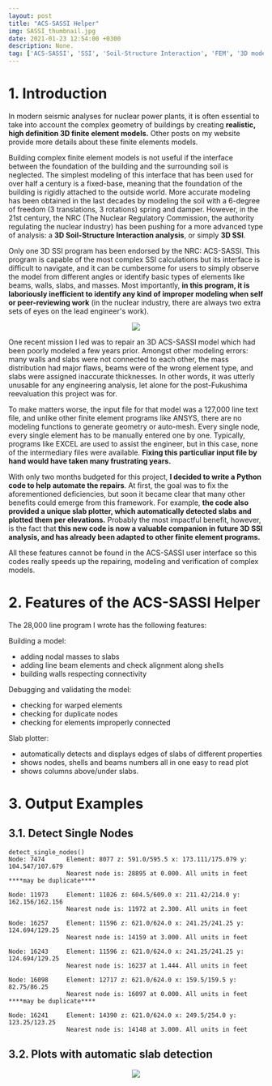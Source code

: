 ```yaml
---
layout: post
title: "ACS-SASSI Helper"
img: SASSI_thumbnail.jpg
date: 2021-01-23 12:54:00 +0300
description: None. 
tag: ['ACS-SASSI', 'SSI', 'Soil-Structure Interaction', 'FEM', '3D models']
---
```

<a id="Introduction"></a>
# 1. Introduction

In modern seismic analyses for nuclear power plants, it is often essential to take into account the complex geometry of buildings by creating **realistic, high definition 3D finite element models.** Other posts on my website provide more details about these finite elements models.

Building complex finite element models is not useful if the interface between the foundation of the building and the surrounding soil is neglected. The simplest modeling of this interface that has been used for over half a century is a fixed-base, meaning that the foundation of the building is rigidly attached to the outside world. More accurate modeling has been obtained in the last decades by modeling the soil with a 6-degree of freedom (3 translations, 3 rotations) spring and damper. However, in the 21st century, the NRC (The Nuclear Regulatory Commission, the authority regulating the nuclear industry) has been pushing for a more advanced type of analysis: a **3D Soil-Structure Interaction analysis**, or simply **3D SSI**.

Only one 3D SSI program has been endorsed by the NRC: ACS-SASSI. This program is capable of the most complex SSI calculations but its interface is difficult to navigate, and it can be cumbersome for users to simply observe the model from different angles or identify basic types of elements like beams, walls, slabs, and masses. Most importantly, **in this program, it is laboriously inefficient to identify any kind of improper modeling when self or peer-reviewing work** (in the nuclear industry, there are always two extra sets of eyes on the lead engineer's work).

<p align="center">
    <img src="https://sdamolini.github.io/assets/img/SASSI/3d.png" style="max-width:840px">
</p>

One recent mission I led was to repair an 3D ACS-SASSI model which had been poorly modeled a few years prior. Amongst other modeling errors: many walls and slabs were not connected to each other, the mass distribution had major flaws, beams were of the wrong element type, and slabs were assigned inaccurate thicknesses. In other words, it was utterly unusable for any engineering analysis, let alone for the post-Fukushima reevaluation this project was for.

To make matters worse, the input file for that model was a 127,000 line text file, and unlike other finite element programs like ANSYS, there are no modeling functions to generate geometry or auto-mesh. Every single node, every single element has to be manually entered one by one. Typically, programs like EXCEL are used to assist the engineer, but in this case, none of the intermediary files were available. **Fixing this particuliar input file by hand would have taken many frustrating years.**

With only two months budgeted for this project, **I decided to write a Python code to help automate the repairs**. At first, the goal was to fix the aforementioned deficiencies, but soon it became clear that many other benefits could emerge from this framework. For example, **the code also provided a unique slab plotter, which automatically detected slabs and plotted them per elevations.** Probably the most impactful benefit, however, is the fact that **this new code is now a valuable companion in future 3D SSI analysis, and has already been adapted to other finite element programs.**

All these features cannot be found in the ACS-SASSI user interface so this codes really speeds up the repairing, modeling and verification of complex models.

<a id="Features-of-the-ACS-SASSI-Helper"></a>
# 2. Features of the ACS-SASSI Helper

The 28,000 line program I wrote has the following features:

Building a model:
- adding nodal masses to slabs
- adding line beam elements and check alignment along shells
- building walls respecting connectivity

Debugging and validating the model:
- checking for warped elements
- checking for duplicate nodes
- checking for elements improperly connected 

Slab plotter:
- automatically detects and displays edges of slabs of different properties
- shows nodes, shells and beams numbers all in one easy to read plot
- shows columns above/under slabs.

<a id="Output-Examples"></a>
# 3. Output Examples

<a id="Detect-Single-Nodes"></a>
## 3.1. Detect Single Nodes

    detect_single_nodes()
    Node: 7474      Element: 8077 z: 591.0/595.5 x: 173.111/175.079 y: 104.547/107.679
                    Nearest node is: 28895 at 0.000. All units in feet ****may be duplicate****

    Node: 11973     Element: 11026 z: 604.5/609.0 x: 211.42/214.0 y: 162.156/162.156
                    Nearest node is: 11972 at 2.300. All units in feet 

    Node: 16257     Element: 11596 z: 621.0/624.0 x: 241.25/241.25 y: 124.694/129.25
                    Nearest node is: 14159 at 3.000. All units in feet 

    Node: 16243     Element: 11596 z: 621.0/624.0 x: 241.25/241.25 y: 124.694/129.25
                    Nearest node is: 16237 at 1.444. All units in feet 

    Node: 16098     Element: 12717 z: 621.0/624.0 x: 159.5/159.5 y: 82.75/86.25
                    Nearest node is: 16097 at 0.000. All units in feet ****may be duplicate****

    Node: 16241     Element: 14390 z: 621.0/624.0 x: 249.5/254.0 y: 123.25/123.25
                    Nearest node is: 14148 at 3.000. All units in feet 

<a id="Plots-with-automatic-slab-detection"></a>
## 3.2. Plots with automatic slab detection

<p align="center">
    <img src="https://sdamolini.github.io/assets/img/SASSI/plan.png" style="max-width:840px">
</p>
